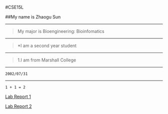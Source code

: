 #CSE15L

##My name is Zhaogu Sun

---

>My major is Bioengineering: Bioinfomatics

---

>*I am a second year student

---

>1.I am from Marshall College

---

`2002/07/31`

---

```
1 + 1 = 2
```

[Lab Report 1](https://andysun0731.github.io/cse15l-lab-reports/lab-report-1-week-0.html)

[Lab Report 2](https://andysun0731.github.io/cse15l-lab-reports/lab-report-2-week-1.html)
